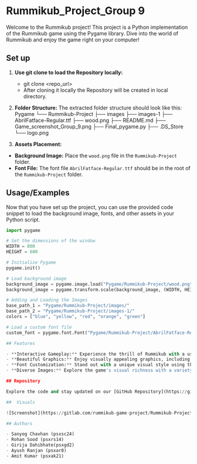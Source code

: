 # Rummikub_Project_Group 9

Welcome to the Rummikub project! This project is a Python implementation of the Rummikub game using the Pygame library. Dive into the world of Rummikub and enjoy the game right on your computer!

## Set up 
1. **Use git clone to load the Repository locally:**
   - git clone <repo_url>
   - After cloning it locally the Repository will be created in local directory.

2. **Folder Structure:**
   The extracted folder structure should look like this:
   Pygame
└── Rummikub-Project
    ├── images
    ├── images-1
    ├── AbrilFatface-Regular.ttf
    ├── wood.png
    ├── README.md
    ├── Game_screenshot_Group_9.png
    ├── Final_pygame.py
    ├── .DS_Store
    └── logo.png

    
3. **Assets Placement:**
- **Background Image:** Place the `wood.png` file in the `Rummikub-Project` folder.
- **Font File:** The font file `AbrilFatface-Regular.ttf` should be in the root of the `Rummikub-Project` folder.

## Usage/Examples

Now that you have set up the project, you can use the provided code snippet to load the background image, fonts, and other assets in your Python script.

```python
import pygame

# Set the dimensions of the window
WIDTH = 800
HEIGHT = 600

# Initialize Pygame
pygame.init()

# Load background image
background_image = pygame.image.load("Pygame/Rummikub-Project/wood.png")
background_image = pygame.transform.scale(background_image, (WIDTH, HEIGHT))

# Adding and Loading the Images
base_path_1 = "Pygame/Rummikub-Project/images/"
base_path_2 = "Pygame/Rummikub-Project/images-1/"
colors = ["blue", "yellow", "red", "orange", "green"]

# Load a custom font file
custom_font = pygame.font.Font("Pygame/Rummikub-Project/AbrilFatface-Regular.ttf", 36)

## Features

- **Interactive Gameplay:** Experience the thrill of Rummikub with a user-friendly interface and interactive gameplay.
- **Beautiful Graphics:** Enjoy visually appealing graphics, including a dynamic background and vibrant tile designs.
- **Font Customization:** Stand out with a unique visual style using the included custom font.
- **Diverse Images:** Explore the game's visual richness with a variety of images from the respective folders.

## Repository

Explore the code and stay updated on our [GitHub Repository](https://gitlab.com/rummikub-game-project/Rummikub-Project.git).

##  Visuals

![Screenshot](https://gitlab.com/rummikub-game-project/Rummikub-Project/-/raw/main/Game_screenshot_Group_9.png?ref_type=heads)

## Authors

- Sanyog Chavhan (psxsc24)
- Rohan Sood (psxrs14)
- Girija Dahibhate(psxgd2)
- Ayush Ranjan (psxar8)
- Amit Kumar (psxak21)

